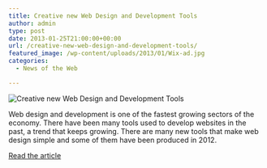 ```yaml
---
title: Creative new Web Design and Development Tools
author: admin
type: post
date: 2013-01-25T21:00:00+00:00
url: /creative-new-web-design-and-development-tools/
featured_image: /wp-content/uploads/2013/01/Wix-ad.jpg
categories:
  - News of the Web

---
```

<img src="https://i1.wp.com/pictures.inspirationfeed.netdna-cdn.com/wp-content/uploads/2012/05/Wix-ad.jpg?w=700" alt="Creative new Web Design and Development Tools" data-recalc-dims="1" />

Web design and development is one of the fastest growing sectors of the economy. There have been many tools used to develop websites in the past, a trend that keeps growing. There are many new tools that make web design simple and some of them have been produced in 2012.

<a href="http://inspirationfeed.com/resources/applications/creative-new-web-design-and-development-tools" title="Creative new Web Design and Development Tools" target="_blank">Read the article</a>